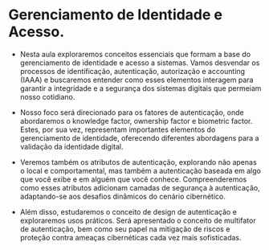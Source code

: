 # Gerenciamento de Identidade e Acesso. 

- Nesta aula exploraremos conceitos essenciais que formam a base do gerenciamento de identidade e acesso a sistemas. Vamos desvendar os processos de identificação, autenticação, autorização e accounting (IAAA) e buscaremos entender como esses elementos interagem para garantir a integridade e a segurança dos sistemas digitais que permeiam nosso cotidiano.

- Nosso foco será direcionado para os fatores de autenticação, onde abordaremos o knowledge factor, ownership factor e biometric factor. Estes, por sua vez, representam importantes elementos do gerenciamento de identidade, oferecendo diferentes abordagens para a validação da identidade digital.

- Veremos também os atributos de autenticação, explorando não apenas o local e comportamental, mas também a autenticação baseada em algo que você exibe e em alguém que você conhece. Compreenderemos como esses atributos adicionam camadas de segurança à autenticação, adaptando-se aos desafios dinâmicos do cenário cibernético.

- Além disso, estudaremos o conceito de design de autenticação e exploraremos usos práticos. Será apresentado o conceito de multifator de autenticação, bem como seu papel na mitigação de riscos e proteção contra ameaças cibernéticas cada vez mais sofisticadas.